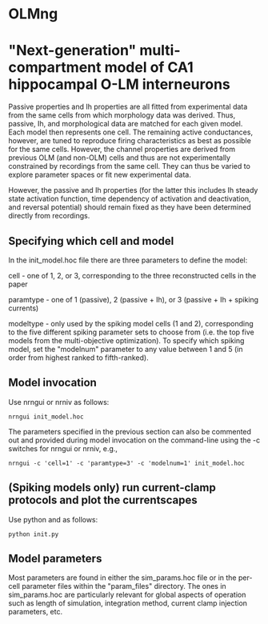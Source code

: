 # OLMng
"Next-generation" multi-compartment model of CA1 hippocampal O-LM interneurons
==============================================================================

Passive properties and Ih properties are all fitted from experimental data from
the same cells from which morphology data was derived. Thus, passive, Ih, and
morphological data are matched for each given model. Each model then represents
one cell. The remaining active conductances, however, are tuned to reproduce
firing characteristics as best as possible for the same cells. However, the
channel properties are derived from previous OLM (and non-OLM) cells and thus
are not experimentally constrained by recordings from the same cell. They can
thus be varied to explore parameter spaces or fit new experimental data. 

However, the passive and Ih properties (for the latter this includes Ih steady
state activation function, time dependency of activation and deactivation, and
reversal potential) should remain fixed as they have been determined directly
from recordings.

Specifying which cell and model
-------------------------------
In the init_model.hoc file there are three parameters to define the model:

cell - one of 1, 2, or 3, corresponding to the three reconstructed cells in the
    paper

paramtype - one of 1 (passive), 2 (passive + Ih), or 3 (passive + Ih + spiking
    currents)

modeltype - only used by the spiking model cells (1 and 2), corresponding to
    the five different spiking parameter sets to choose from (i.e. the top
    five models from the multi-objective optimization). To specify which 
    spiking model, set the "modelnum" parameter to any value between 1 and 5
    (in order from highest ranked to fifth-ranked).

Model invocation
----------------
Use nrngui or nrniv as follows:

    nrngui init_model.hoc

The parameters specified in the previous section can also be commented out and
provided during model invocation on the command-line using the -c switches for
nrngui or nrniv, e.g.,

    nrngui -c 'cell=1' -c 'paramtype=3' -c 'modelnum=1' init_model.hoc

(Spiking models only) run current-clamp protocols and plot the currentscapes
----------------------------------------------------------------------------
Use python and as follows:

    python init.py

Model parameters
----------------
Most parameters are found in either the sim_params.hoc file or in the 
per-cell parameter files within the "param_files" directory. The ones in
sim_params.hoc are particularly relevant for global aspects of operation
such as length of simulation, integration method, current clamp injection
parameters, etc. 

